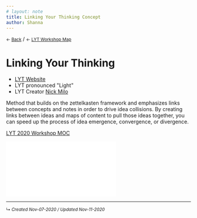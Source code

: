 ```yaml
---
# layout: note
title: Linking Your Thinking Concept
author: Shanna
---
```


<small>← <a href="javascript:history.back()">Back</a></small> / <small>← [LYT Workshop Map](-lyt-workshop-map.md)</small>
# Linking Your Thinking

- [LYT Website](https://www.linkingyourthinking.com/) 
- LYT pronounced "Light"
- LYT Creator [Nick Milo](../../zk-public/-nick-milo.md)

Method that builds on the zettelkasten framework and emphasizes links between concepts and notes in order to drive idea collisions. By creating links between ideas and maps of content to pull those ideas together, you can speed up the process of idea emergence, convergence, or divergence.

[LYT 2020 Workshop MOC](-lyt-workshop-map.md)

![](-lyt-workshop-map.md#Workshop%20Overview)



------------------------
<small>↳ <i>Created Nov-07-2020 / Updated Nov-11-2020 </i></small>
